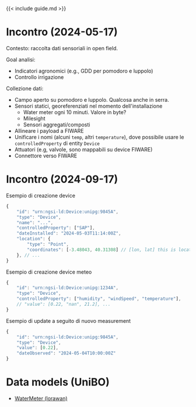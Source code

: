 {{< include guide.md >}}

# Incontro (2024-05-17)

Contesto: raccolta dati sensoriali in open field.

Goal analisi: 

- Indicatori agronomici (e.g., GDD per pomodoro e luppolo)
- Controllo irrigazione

Collezione dati:

- Campo aperto su pomodoro e luppolo. Qualcosa anche in serra.
- Sensori statici, georeferenziati nel momento dell'installazione
    - Water meter ogni 10 minuti. Valore in byte?
    - Milesight
    - Sensori aggregati/composti
- Allineare i payload a FIWARE
- Unificare i nomi (alcuni `temp`, altri `temperature`), dove possibile usare le `controlledProperty` di entity `Device`
- Attuatori (e.g, valvole, sono mappabili su device FIWARE)
- Connettore verso FIWARE

# Incontro (2024-09-17)

Esempio di creazione device

```js
{
    "id": "urn:ngsi-ld:Device:unipg:9845A",
    "type": "Device",
    "name": "...",
    "controlledProperty": ["SAP"],
    "dateInstalled": "2024-05-03T11:14:00Z",
    "location": {
        "type": "Point",
        "coordinates": [-3.48043, 40.31308] // [lon, lat] this is located in Madrid
    }, // ...
}
```

Esempio di creazione device meteo

```js
{
    "id": "urn:ngsi-ld:Device:unipg:1234A",
    "type": "Device",
    "controlledProperty": ["humidity", "windSpeed", "temperature"],
    // "value": [0.22, "nan", 21.2], ...
}
```

Esempio di update a seguito di nuovo measurement

```js
{
    "id": "urn:ngsi-ld:Device:unipg:9845A",
    "type": "Device",
    "value": [0.22],
    "dateObserved": "2024-05-04T10:00:00Z"
}
```

# Data models (UniBO)

- [WaterMeter (lorawan)](https://fiware-datamodels.readthedocs.io/en/stable/Environment/WaterQualityObserved/doc/spec/index.html)